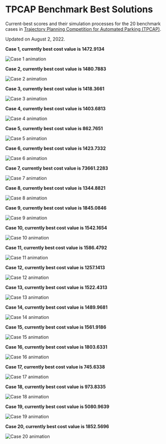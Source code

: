# TPCAP Benchmark Best Solutions
Current-best scores and their simulation processes for the 20 benchmark cases in [Trajectory Planning Competition for Automated Parking (TPCAP)](https://www.tpcap.net).

Updated on August 2, 2022.

**Case 1, currently best cost value is 1472.9134**

![Case 1 animation](./gifs/Cur_best_1.gif)

**Case 2, currently best cost value is 1480.7883**

![Case 2 animation](./gifs/Cur_best_2.gif)

**Case 3, currently best cost value is 1418.3661**

![Case 3 animation](./gifs/Cur_best_3.gif)

**Case 4, currently best cost value is 1403.6813**

![Case 4 animation](./gifs/Cur_best_4.gif)

**Case 5, currently best cost value is 862.7651**

![Case 5 animation](./gifs/Cur_best_5.gif)

**Case 6, currently best cost value is 1423.7332**

![Case 6 animation](./gifs/Cur_best_6.gif)

**Case 7, currently best cost value is 73661.2283**

![Case 7 animation](./gifs/Cur_best_7.gif)

**Case 8, currently best cost value is 1344.8821**

![Case 8 animation](./gifs/Cur_best_8.gif)

**Case 9, currently best cost value is 1845.0846**

![Case 9 animation](./gifs/Cur_best_9.gif)

**Case 10, currently best cost value is 1542.1654**

![Case 10 animation](./gifs/Cur_best_10.gif)

**Case 11, currently best cost value is 1586.4792**

![Case 11 animation](./gifs/Cur_best_11.gif)

**Case 12, currently best cost value is 1257.1413**

![Case 12 animation](./gifs/Cur_best_12.gif)

**Case 13, currently best cost value is 1522.4313**

![Case 13 animation](./gifs/Cur_best_13.gif)

**Case 14, currently best cost value is 1489.9681**

![Case 14 animation](./gifs/Cur_best_14.gif)

**Case 15, currently best cost value is 1561.9186**

![Case 15 animation](./gifs/Cur_best_15.gif)

**Case 16, currently best cost value is 1803.6331**

![Case 16 animation](./gifs/Cur_best_16.gif)

**Case 17, currently best cost value is 745.6338**

![Case 17 animation](./gifs/Cur_best_17.gif)

**Case 18, currently best cost value is 973.8335**

![Case 18 animation](./gifs/Cur_best_18.gif)

**Case 19, currently best cost value is 5080.9639**

![Case 19 animation](./gifs/Cur_best_19.gif)

**Case 20, currently best cost value is 1852.5696**

![Case 20 animation](./gifs/Cur_best_20.gif)
